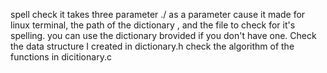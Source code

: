 spell check
it takes three parameter ./ as a parameter cause it made for linux terminal, the path of the dictionary , and the file to check for it's spelling.
you can use the dictionary brovided if you don't have one.
Check the data structure I created in dictionary.h
check the algorithm of the functions in dicitionary.c
